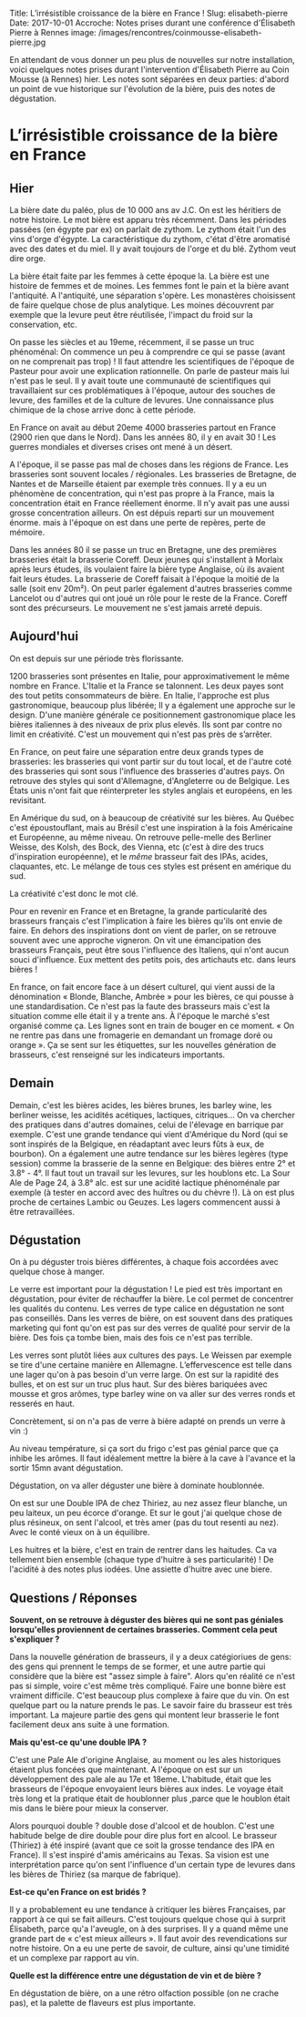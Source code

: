 Title: L’irrésistible croissance de la bière en France  !
Slug: elisabeth-pierre
Date: 2017-10-01
Accroche: Notes prises durant une conférence d'Élisabeth Pierre à Rennes
image: /images/rencontres/coinmousse-elisabeth-pierre.jpg

En attendant de vous donner un peu plus de nouvelles sur notre installation, voici quelques notes prises durant l'intervention d'Élisabeth Pierre au Coin Mousse (à Rennes) hier. Les notes sont séparées en deux parties: d'abord un point de vue historique sur l'évolution de la bière, puis des notes de dégustation.

# L’irrésistible croissance de la bière en France

## Hier

La bière date du paléo, plus de 10 000 ans av J.C.  On est les héritiers de notre histoire. Le mot bière est apparu très récemment. Dans les périodes passées (en égypte par ex) on parlait de zythom. Le zythom était l'un des vins d'orge d'égypte. La caractéristique du zythom, c'état d'être aromatisé avec des dates et du miel. Il y avait toujours de l'orge et du blé. Zythom veut dire orge.

La bière était faite par les femmes à cette époque la. La bière est une histoire de femmes et de moines. Les femmes font le pain et la bière avant l'antiquité. A l'antiquité, une séparation s'opère. Les monastères choisissent de faire quelque chose de plus analytique. Les moines découvrent par exemple que la levure peut être réutilisée, l'impact du froid sur la conservation, etc.

On passe les siècles et au 19eme, récemment, il se passe un truc phénoménal: On commence un peu à comprendre ce qui se passe (avant on ne comprenait pas trop) ! Il faut attendre les scientifiques de l'époque de Pasteur pour avoir une explication rationnelle. On parle de pasteur mais lui n'est pas le seul. Il y avait toute une communauté de scientifiques qui travaillaient sur ces problématiques à l'époque, autour des souches de levure, des familles et de la culture de levures. Une connaissance plus chimique de la chose arrive donc à cette période.

En France on avait au début 20eme 4000 brasseries partout en France (2900 rien que dans le Nord). Dans les années 80, il y en avait 30 ! Les guerres mondiales et diverses crises ont mené à un désert.

A l'époque, il se passe pas mal de choses dans les régions de France. Les brasseries sont souvent locales / régionales. Les brasseries de Bretagne, de Nantes et de Marseille étaient par exemple très connues. Il y a eu un phénomène de concentration, qui n'est pas propre à la France, mais la concentration était en France réellement énorme. Il n'y avait pas une aussi grosse concentration ailleurs. On est dépuis reparti sur un mouvement énorme. mais à l'époque on est dans une perte de repères, perte de mémoire.

Dans les années 80 il se passe un truc en Bretagne, une des premières brasseries était la brasserie Coreff. Deux jeunes qui s'installent à Morlaix après leurs études, ils voulaient faire la bière type Anglaise, où ils avaient fait leurs études. La brasserie de Coreff faisait à l'époque la moitié de la salle (soit env 20m²). On peut parler également d'autres brasseries comme Lancelot ou d'autres qui ont joué un rôle pour le reste de la France. Coreff sont des précurseurs. Le mouvement ne s'est jamais arreté depuis.

## Aujourd'hui

On est depuis sur une période très florissante.

1200 brasseries sont présentes en Italie, pour approximativement le même nombre en France. L'Italie et la France se talonnent. Les deux payes sont des tout petits consommateurs de bière. En Italie, l'approche est plus gastronomique, beaucoup plus libérée; Il y a également une approche sur le design. D'une manière générale ce positionnement gastronomique place les bières italiennes à des niveaux de prix plus elevés. Ils sont par contre no limit en créativité. C'est un mouvement qui n'est pas près de s’arrêter.

En France, on peut faire une séparation entre deux grands types de brasseries: les brasseries qui vont partir sur du tout local, et de l'autre coté des brasseries qui sont sous l'influence des brasseries d'autres pays. On retrouve des styles qui sont d'Allemagne, d'Angleterre ou de Belgique. Les États unis n'ont fait que réinterpreter les styles anglais et européens, en les revisitant.

En Amérique du sud, on à beaucoup de créativité sur les bières. Au Québec c'est époustouflant, mais au Brésil c'est une inspiration à la fois Américaine et Européenne, au même niveau. On retrouve pelle-melle des Berliner Weisse, des Kolsh, des Bock, des Vienna, etc (c'est à dire des trucs d'inspiration européenne), et le *même* brasseur fait des IPAs, acides, claquantes, etc. Le mélange de tous ces styles est présent en amérique du sud.

La créativité c'est  donc le mot clé.

Pour en revenir en France et en Bretagne, la grande particularité des brasseurs français c'est l'implication à faire les bières qu'ils ont envie de faire. En dehors des inspirations dont on vient de parler, on se retrouve souvent avec une approche vigneron. On vit une émancipation des brasseurs Français, peut être sous l'influence des Italiens, qui n'ont aucun souci d'influence. Eux mettent des petits pois, des artichauts etc. dans leurs bières !

En france, on fait encore face à un désert culturel, qui vient aussi de la dénomination « Blonde, Blanche, Ambrée » pour les bières, ce qui pousse à une standardisation. Ce n'est pas la faute des brasseurs mais c'est la situation comme elle était il y a trente ans. À l'époque le marché s'est organisé comme ça. Les lignes sont en train de bouger en ce moment. « On ne rentre pas dans une fromagerie en demandant un fromage doré ou orange ». Ça se sent sur les étiquettes, sur les nouvelles génération de brasseurs, c'est renseigné sur les indicateurs importants.

## Demain

Demain, c'est les bières acides, les bières brunes, les barley wine, les berliner weisse, les acidités acétiques, lactiques, citriques… On va chercher des pratiques dans d'autres domaines, celui de l'élevage en barrique par exemple. C'est une grande tendance qui vient d'Amérique du Nord (qui se sont inspirés de la Belgique, en réadaptant avec leurs fûts à eux, de bourbon). On a également une autre tendance sur les bières legères (type session) comme la brasserie de la senne en Belgique: des bières entre 2° et 3.8° - 4°. Il faut tout un travail sur les levures, sur les houblons etc. La Sour Ale de Page 24, à 3.8° alc. est sur une acidité lactique phénoménale par exemple (à tester en accord avec des huîtres ou du chèvre !). Là on est plus proche de certaines Lambic ou Geuzes. Les lagers commencent aussi à être retravaillées.

## Dégustation

On à pu déguster trois bières différentes, à chaque fois accordées avec quelque chose à manger.

Le verre est important pour la dégustation ! Le pied est très important en dégustation, pour éviter de réchauffer la bière. Le col permet de concentrer les qualités du contenu. Les verres de type calice en dégustation ne sont pas conseillés. Dans les verres de bière, on est souvent dans des pratiques marketing qui font qu'on est pas sur des verres de qualité pour servir de la bière. Des fois ça tombe bien, mais des fois ce n'est pas terrible.

Les verres sont plutôt liées aux cultures des pays. Le Weissen par exemple se tire d'une certaine manière en Allemagne. L’effervescence est telle dans une lager qu'on à pas besoin d'un verre large. On est sur la rapidité des bulles, et on est sur un truc plus haut. Sur des bières bariquées avec mousse et gros arômes, type barley wine on va aller sur des verres ronds et resserés en haut.

Concrètement, si on n'a pas de verre à bière adapté on prends un verre à vin :)

Au niveau température, si ça sort du frigo c'est pas génial parce que ça inhibe les arômes. Il faut idéalement mettre la bière à la cave à l'avance et la sortir 15mn avant dégustation.

Dégustation, on va aller déguster une bière à dominate houblonnée.

On est sur une Double IPA de chez Thiriez, au nez assez fleur blanche, un peu laiteux, un peu écorce d'orange. Et sur le gout j'ai quelque chose de plus résineux, on sent l'alcool, et très amer (pas du tout resenti au nez). Avec le conté vieux on à un équilibre.

Les huitres et la bière, c'est en train de rentrer dans les haitudes. Ca va tellement bien ensemble (chaque type d'huitre à ses particularité) ! De l'acidité à des notes plus iodées. Une assiette d'huitre avec une biere.

## Questions / Réponses

**Souvent, on se retrouve à déguster des bières qui ne sont pas géniales lorsqu'elles proviennent de certaines brasseries. Comment cela peut s'expliquer ?**

Dans la nouvelle génération de brasseurs, il y a deux catégioriues de gens: des gens qui prennent le temps de se former, et une autre partie qui considère que la bière est "assez simple à faire". Alors qu'en réalité ce n'est pas si simple, voire c'est même très compliqué. Faire une bonne bière est vraiment difficile. C'est beaucoup plus complexe à faire que du vin. On est quelque part ou la nature prends le pas. Le savoir faire du brasseur est très important. La majeure partie des gens qui montent leur brasserie le font facilement deux ans suite à une formation.

**Mais qu'est-ce qu'une double IPA ?**

C'est une Pale Ale d'origine Anglaise, au moment ou les ales historiques étaient plus foncées que maintenant. A l'époque on est sur un développement des pale ale au 17e et 18eme. L'habitude, était que les brasseurs de l'époque envoyaient leurs bières aux indes. Le voyage était très long et la pratique était de houblonner plus ,parce que le houblon était mis dans le bière pour mieux la conserver.

Alors pourquoi double ? double dose d'alcool et de houblon. C'est une habitude belge de dire double pour dire plus fort en alcool. Le brasseur (Thiriez) à été inspiré (avant que ce soit la grosse tendance des IPA en France). Il s'est inspiré d'amis américains au Texas. Sa vision est une interprétation parce qu'on sent l'influence d'un certain type de levures dans les bières de Thiriez (sa marque de fabrique).

**Est-ce qu'en France on est bridés ?**

Il y a probablement eu une tendance à critiquer les bières Françaises, par rapport à ce qui se fait ailleurs. C'est toujours quelque chose qui à surprit Élisabeth, parce qu'a l'aveugle, on à des surprises. Il y a quand même une grande part de « c'est mieux ailleurs ». Il faut avoir des revendications sur notre histoire. On a eu une perte de savoir, de culture, ainsi qu'une timidité et un complexe par rapport au vin.

**Quelle est la différence entre une dégustation de vin et de bière ?**

En dégustation de bière, on a une rétro olfaction possible (on ne crache pas), et la palette de flaveurs est plus importante.
